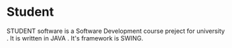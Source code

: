 # Student
STUDENT software is a Software Development course preject for university . It is written in JAVA . It's framework is SWING.





